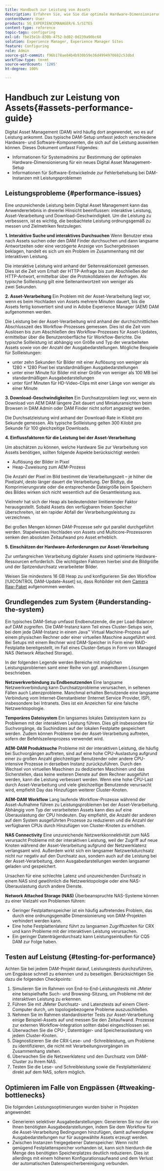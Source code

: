 ```yaml
---
title: Handbuch zur Leistung von Assets
description: Erfahren Sie, wie Sie die optimale Hardware-Dimensionierung für ein neues Digital Asset Management-Setup (DAM) bestimmen und Leistungsprobleme beheben.
contentOwner: User
products: SG_EXPERIENCEMANAGER/6.5/SITES
content-type: reference
topic-tags: configuring
exl-id: fbe15e1b-830b-4752-bd02-0d239a90bc68
solution: Experience Manager, Experience Manager Sites
feature: Configuring
role: Admin
source-git-commit: f96b178ae84b4b930b59e36d4994970682c53dbd
workflow-type: tm+mt
source-wordcount: '1205'
ht-degree: 100%

---
```


# Handbuch zur Leistung von Assets{#assets-performance-guide}

Digital Asset Management (DAM) wird häufig dort angewendet, wo es auf Leistung ankommt. Das typische DAM-Setup umfasst jedoch verschiedene Hardware- und Software-Komponenten, die sich auf die Leistung auswirken können. Dieses Dokument umfasst Folgendes:

* Informationen für Systemadmins zur Bestimmung der optimalen Hardware-Dimensionierung für ein neues Digital Asset Management-Setup
* Informationen für Software-Entwickelnde zur Fehlerbehebung bei DAM-Instanzen mit Leistungsproblemen

## Leistungsprobleme {#performance-issues}

Eine unzureichende Leistung beim Digital Asset Management kann das Anwendererlebnis in dreierlei Hinsicht beeinflussen: interaktive Leistung, Asset-Verarbeitung und Download-Geschwindigkeit. Um die Leistung zu verbessern, ist es wichtig, die beobachtete Leistung ordnungsgemäß zu messen und Zielmetriken festzulegen.

**1. Interaktive Suche und interaktives Durchsuchen** Wenn Benutzer etwa nach Assets suchen oder den DAM Finder durchsuchen und dann langsame Antwortzeiten oder eine verzögerte Anzeige von Suchergebnissen beklagen, handelt es sich um ein Problem im Zusammenhang mit der interaktiven Leistung.

Die interaktive Leistung wird anhand der Seitenreaktionszeit gemessen. Dies ist die Zeit vom Erhalt der HTTP-Anfrage bis zum Abschließen der HTTP-Antwort, ermittelbar über die Protokolldateien der Anfragen. Als typische Sollleistung gilt eine Seitenantwortzeit von weniger als zwei Sekunden.

**2. Asset-Verarbeitung** Ein Problem mit der Asset-Verarbeitung liegt vor, wenn es beim Hochladen von Assets mehrere Minuten dauert, bis die Assets fertig konvertiert sind und in Adobe Experience Manager (AEM) DAM aufgenommen werden.

Die Leistung bei der Asset-Verarbeitung wird anhand der durchschnittlichen Abschlusszeit des Workflow-Prozesses gemessen. Dies ist die Zeit vom Auslösen bis zum Abschließen des Workflow-Prozesses für Asset-Updates, ermittelbar über die Benutzeroberfläche für Workflow-Berichte. Die typische Sollleistung ist abhängig von Größe und Typ der verarbeiteten Assets sowie von der Anzahl der Ausgabedarstellungen. Mögliche Beispiele für Sollleistungen:

* unter zehn Sekunden für Bilder mit einer Auflösung von weniger als 1280 × 1280 Pixel bei standardmäßigen Ausgabedarstellungen
* unter einer Minute für Bilder mit einer Größe von weniger als 100 MB bei standardmäßigen Ausgabedarstellungen
* unter fünf Minuten für HD-Video-Clips mit einer Länge von weniger als einer Minute

**3. Download-Geschwindigkeiten** Ein Durchsatzproblem liegt vor, wenn ein Download von AEM DAM längere Zeit dauert und Miniaturansichten beim Browsen in DAM Admin oder DAM Finder nicht sofort angezeigt werden.

Die Durchsatzleistung wird anhand der Download-Rate in Kilobit pro Sekunde gemessen. Als typische Sollleistung gelten 300 Kilobit pro Sekunde für 100 gleichzeitige Downloads.

**4. Einflussfaktoren für die Leistung bei der Asset-Verarbeitung**

Um abschätzen zu können, welche Hardware Sie zur Verarbeitung von Assets benötigen, sollten folgende Aspekte berücksichtigt werden:

* Auflösung der Bilder in Pixel
* Heap-Zuweisung zum AEM-Prozess

Die Anzahl der Pixel im Bild bestimmt die Verarbeitungszeit – je höher die Pixelzahl, desto länger dauert die Verarbeitung.
Der Bildtyp, die Komprimierungsrate oder die entsprechende Dateigröße beim Speichern des Bildes wirken sich nicht wesentlich auf die Gesamtleistung aus.

Vielmehr hat sich der Heap als bedeutendster limitierender Faktor herausgestellt. Sobald Assets den verfügbaren freien Speicher überschreiten, ist ein rapider Abfall der Verarbeitungsleistung zu verzeichnen.

Bei großen Mengen können DAM-Prozesse sehr gut parallel durchgeführt werden. Stapelweises Hochladen von Assets und Multicore-Prozessoren senken den absoluten Zeitaufwand pro Asset erheblich.

**5. Einschätzen der Hardware-Anforderungen zur Asset-Verarbeitung**

Zur umfangreichen Verarbeitung digitaler Assets sind optimierte Hardware-Ressourcen erforderlich. Die wichtigsten Faktoren hierbei sind die Bildgröße und der Spitzendurchsatz verarbeiteter Bilder.

Weisen Sie mindestens 16 GB Heap zu und konfigurieren Sie den Workflow [!UICONTROL DAM-Update-Asset] so, dass Rohbilder mit dem [Camera Raw-Paket](/help/assets/camera-raw.md) aufgenommen werden.

## Grundlegendes zum System {#understanding-the-system}

Ein typisches DAM-Setup umfasst Endbenutzende, die per Load-Balancer auf DAM zugreifen. Die DAM-Instanz kann Teil eines Cluster-Setups sein, bei dem jede DAM-Instanz in einem Java™ Virtual Machine-Prozess auf einem physischen Rechner oder einer virtuellen Maschine ausgeführt wird. Bei Setups mit einem Rechner wird DAM-Speicher in Form einer RAID-Festplatte bereitgestellt, im Fall eines Cluster-Setups in Form von Managed NAS (Network Attached Storage).

In der folgenden Legende werden Bereiche mit möglichen Leistungsproblemen samt einer Reihe von ggf. anwendbaren Lösungen beschrieben.

**Netzwerkverbindung zu Endbenutzenden** Eine langsame Netzwerkverbindung kann Durchsatzprobleme verursachen, in seltenen Fällen auch Latenzprobleme. Manchmal erhalten Benutzende eine langsame Verbindung vom Internet-Dienstanbieter (Internet Service Provider, ISP), insbesondere bei Intranets. Dies ist ein Anzeichen für eine falsche Netzwerktopologie.

**Temporäres Dateisystem** Ein langsames lokales Dateisystem kann zu Problemen mit der interaktiven Leistung führen. Dies gilt insbesondere für Suchvorgänge, da Suchindizes auf der lokalen Festplatte gespeichert werden. Zudem können Probleme bei der Asset-Verarbeitung auftreten, sofern der Befehlszeilenprozess verwendet wird.

**AEM-DAM Produktsuche** Probleme mit der interaktiven Leistung, die häufig bei Suchvorgängen auftreten, sind auf eine hohe CPU-Auslastung aufgrund einer zu großen Anzahl gleichzeitiger Benutzender oder andere CPU-intensive Prozesse in derselben Instanz zurückzuführen. Durch den Wechsel von virtuellen Maschinen zu dedizierten Maschinen und das Sicherstellen, dass keine weiteren Dienste auf dem Rechner ausgeführt werden, kann die Leistung verbessert werden. Wenn eine hohe CPU-Last durch Asset-Verarbeitung und viele gleichzeitige Benutzende verursacht wird, empfiehlt Day das Hinzufügen weiterer Cluster-Knoten.

**AEM-DAM Workflow** Lang laufende Workflow-Prozesse während der Asset-Aufnahme führen zu Leistungsproblemen bei der Asset-Verarbeitung. Abhängig vom Typ der verarbeiteten Assets kann dies auf eine Überauslastung der CPU hindeuten. Day empfiehlt, die Anzahl der anderen auf dem System ausgeführten Prozesse zu reduzieren und die Anzahl der verfügbaren CPUs durch Hinzufügen von Cluster-Knoten zu erhöhen.

**NAS Connectivity** Eine unzureichende Netzwerkkonnektivität zum NAS verursacht Probleme mit der interaktiven Leistung, weil der Zugriff auf neue Knoten während der Asset-Verarbeitung aufgrund der Netzwerklatenz verlangsamt wird. Außerdem wirkt sich ein langsamer Netzwerkdurchsatz nicht nur negativ auf den Durchsatz aus, sondern auch auf die Leistung bei der Asset-Verarbeitung, denn Ausgabedarstellungen werden langsamer geladen und gespeichert.

Ursachen für eine schlechte Latenz und unzureichenden Durchsatz in einem NAS sind gewöhnlich die Netzwerktopologie oder eine NAS-Überauslastung durch andere Dienste.

**Network Attached Storage (NAS)** Überbeanspruchte NAS-Systeme können zu einer Vielzahl von Problemen führen:

* Geringer Festplattenspeicher ist ein häufig auftretendes Problem, das durch eine ordnungsgemäße Dimensionierung von DAM-Projekten verhindert werden kann.
* Eine hohe Festplattenlatenz führt zu langsamen Zugriffszeiten für CRX und kann Probleme mit der interaktiven Leistung verursachen.
* Ein geringer Datenträgerdurchsatz kann Leistungseinbußen für CQ5 DAM zur Folge haben.

## Testen auf Leistung {#testing-for-performance}

Achten Sie bei jedem DAM-Projekt darauf, Leistungstests durchzuführen, um Engpässe schnell zu erkennen und zu beseitigen. Berücksichtigen Sie dazu die folgenden Checkpoints:

1. Simulieren Sie im Rahmen von End-to-End-Leistungstests mit JMeter eine beispielhafte Such- und Browsing-Sitzung, um Probleme mit der interaktiven Leistung zu erkennen.
1. Führen Sie mit JMeter Durchsatz- und Latenztests auf einem Client-Computer durch, um topologiebezogene Probleme auszuschließen.
1. Nehmen Sie im Rahmen standardisierter Tests zur Asset-Verarbeitung einige Beispiel-Assets auf und messen Sie den Zeitaufwand. Prozesse zur externen Workflow-Integration sollten dabei eingeschlossen sei.
1. Überwachen Sie die CPU-, Datenträger- und Speicherauslastung von jedem Cluster-Knoten.
1. Diagnostizieren Sie die CRX-Lese- und -Schreibleistung, um Probleme zu identifizieren, die nicht mit Verarbeitungsvorgängen im Zusammenhang stehen.
1. Überwachen Sie die Netzwerklatenz und den Durchsatz vom DAM-Cluster zu Ihrem NAS.
1. Testen Sie die Lese- und Schreibleistung sowie die Festplattenlatenz direkt auf dem NAS, sofern möglich.

## Optimieren im Falle von Engpässen {#tweaking-bottlenecks}

Die folgenden Leistungsoptimierungen wurden bisher in Projekten angewendet:

* Generieren selektiver Ausgabedarstellungen: Generieren Sie nur die von Ihnen benötigten Ausgabedarstellungen, indem Sie dem Workflow für die Asset-Verarbeitung Bedingungen hinzufügen, damit aufwendigere Ausgabedarstellungen nur für ausgewählte Assets erzeugt werden.
* Zwischen Instanzen freigegebener Datenspeicher: Wenn nicht genügend Festplattenspeicher vorhanden ist, kann sich hierdurch die Menge des benötigten Speicherplatzes deutlich reduzieren. Dies ist allerdings mit einem höheren Konfigurationsaufwand und dem Verlust der automatischen Datenspeicherbereinigung verbunden.
